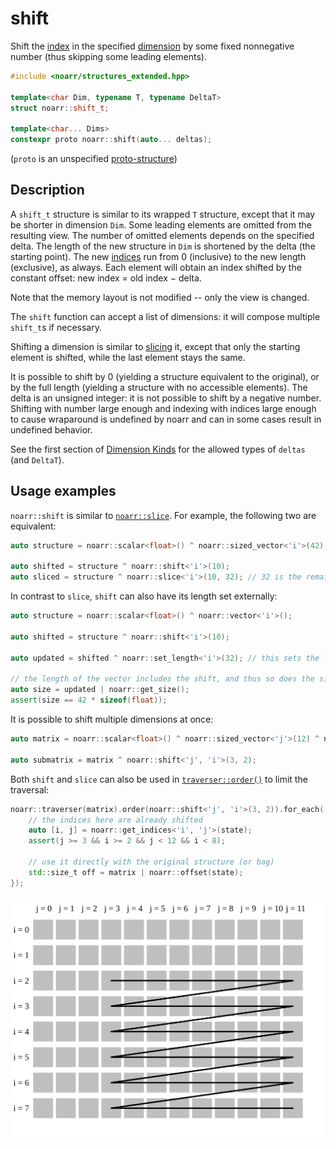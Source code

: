# shift

Shift the [index](../Glossary.md#index) in the specified [dimension](../Glossary.md#dimension) by some fixed nonnegative number (thus skipping some leading elements).

```hpp
#include <noarr/structures_extended.hpp>

template<char Dim, typename T, typename DeltaT>
struct noarr::shift_t;

template<char... Dims>
constexpr proto noarr::shift(auto... deltas);
```

(`proto` is an unspecified [proto-structure](../Glossary.md#proto-structure))


## Description

A `shift_t` structure is similar to its wrapped `T` structure, except that it may be shorter in dimension `Dim`.
Some leading elements are omitted from the resulting view. The number of omitted elements depends on the specified delta.
The length of the new structure in `Dim` is shortened by the delta (the starting point).
The new [indices](../Glossary.md#index) run from 0 (inclusive) to the new length (exclusive), as always.
Each element will obtain an index shifted by the constant offset: new index = old index − delta.

Note that the memory layout is not modified -- only the view is changed.

The `shift` function can accept a list of dimensions: it will compose multiple `shift_t`s if necessary.

Shifting a dimension is similar to [slicing](slice.md) it, except that only the starting element is shifted, while the last element stays the same.

It is possible to shift by 0 (yielding a structure equivalent to the original), or by the full length (yielding a structure with no accessible elements).
The delta is an unsigned integer: it is not possible to shift by a negative number.
Shifting with number large enough and indexing with indices large enough to cause wraparound is undefined by noarr and can in some cases result in undefined behavior.

See the first section of [Dimension Kinds](../DimensionKinds.md) for the allowed types of `deltas` (and `DeltaT`).


## Usage examples

`noarr::shift` is similar to [`noarr::slice`](slice.md). For example, the following two are equivalent:

```cpp
auto structure = noarr::scalar<float>() ^ noarr::sized_vector<'i'>(42);

auto shifted = structure ^ noarr::shift<'i'>(10);
auto sliced = structure ^ noarr::slice<'i'>(10, 32); // 32 is the remaining length, 42 - 10
```

In contrast to `slice`, `shift` can also have its length set externally:

```cpp
auto structure = noarr::scalar<float>() ^ noarr::vector<'i'>();

auto shifted = structure ^ noarr::shift<'i'>(10);

auto updated = shifted ^ noarr::set_length<'i'>(32); // this sets the length after shifting

// the length of the vector includes the shift, and thus so does the size
auto size = updated | noarr::get_size();
assert(size == 42 * sizeof(float));
```

It is possible to shift multiple dimensions at once:

```cpp
auto matrix = noarr::scalar<float>() ^ noarr::sized_vector<'j'>(12) ^ noarr::sized_vector<'i'>(8);

auto submatrix = matrix ^ noarr::shift<'j', 'i'>(3, 2);
```

Both `shift` and `slice` can also be used in [`traverser::order()`](../Traverser.md#orderproto-structure-customizing-the-traversal) to limit the traversal:

```cpp
noarr::traverser(matrix).order(noarr::shift<'j', 'i'>(3, 2)).for_each([&](auto state) {
	// the indices here are already shifted
	auto [i, j] = noarr::get_indices<'i', 'j'>(state);
	assert(j >= 3 && i >= 2 && j < 12 && i < 8);

	// use it directly with the original structure (or bag)
	std::size_t off = matrix | noarr::offset(state);
});
```

![Matrix where i is row index, j is column index, first 3 columns and 2 rows are ignored, remaining submatrix is traversed row-by-row](../img/shift-trav.svg)
